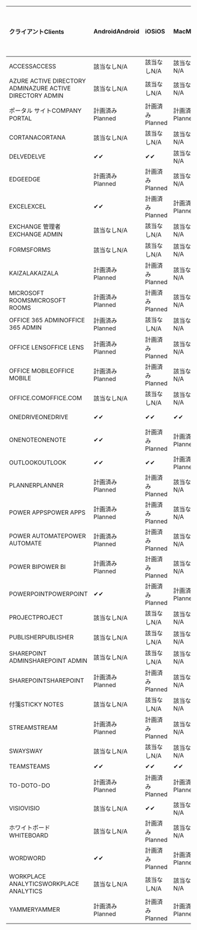<!-- This file is generated automatically. Changes made to this file will be overwritten.-->
|<span data-ttu-id="5ff45-101">クライアント</span><span class="sxs-lookup"><span data-stu-id="5ff45-101">Clients</span></span>|<span data-ttu-id="5ff45-102">Android</span><span class="sxs-lookup"><span data-stu-id="5ff45-102">Android</span></span>|<span data-ttu-id="5ff45-103">iOS</span><span class="sxs-lookup"><span data-stu-id="5ff45-103">iOS</span></span>|<span data-ttu-id="5ff45-104">Mac</span><span class="sxs-lookup"><span data-stu-id="5ff45-104">Mac</span></span>|<span data-ttu-id="5ff45-105">Windows 10</span><span class="sxs-lookup"><span data-stu-id="5ff45-105">Windows 10</span></span><br><span data-ttu-id="5ff45-106">Desktop</span><span class="sxs-lookup"><span data-stu-id="5ff45-106">Desktop</span></span>|<span data-ttu-id="5ff45-107">Windows 10</span><span class="sxs-lookup"><span data-stu-id="5ff45-107">Windows 10</span></span><br><span data-ttu-id="5ff45-108">モダン アプリ</span><span class="sxs-lookup"><span data-stu-id="5ff45-108">Modern Apps</span></span>|
|:-|:-|:-|:-|:-|:-|
|<span data-ttu-id="5ff45-109">ACCESS</span><span class="sxs-lookup"><span data-stu-id="5ff45-109">ACCESS</span></span>|<span data-ttu-id="5ff45-110">該当なし</span><span class="sxs-lookup"><span data-stu-id="5ff45-110">N/A</span></span>|<span data-ttu-id="5ff45-111">該当なし</span><span class="sxs-lookup"><span data-stu-id="5ff45-111">N/A</span></span>|<span data-ttu-id="5ff45-112">該当なし</span><span class="sxs-lookup"><span data-stu-id="5ff45-112">N/A</span></span>|<span data-ttu-id="5ff45-113">計画済み</span><span class="sxs-lookup"><span data-stu-id="5ff45-113">Planned</span></span>|<span data-ttu-id="5ff45-114">該当なし</span><span class="sxs-lookup"><span data-stu-id="5ff45-114">N/A</span></span>|
|<span data-ttu-id="5ff45-115">AZURE ACTIVE DIRECTORY ADMIN</span><span class="sxs-lookup"><span data-stu-id="5ff45-115">AZURE ACTIVE DIRECTORY ADMIN</span></span>|<span data-ttu-id="5ff45-116">該当なし</span><span class="sxs-lookup"><span data-stu-id="5ff45-116">N/A</span></span>|<span data-ttu-id="5ff45-117">該当なし</span><span class="sxs-lookup"><span data-stu-id="5ff45-117">N/A</span></span>|<span data-ttu-id="5ff45-118">該当なし</span><span class="sxs-lookup"><span data-stu-id="5ff45-118">N/A</span></span>|<span data-ttu-id="5ff45-119">計画済み</span><span class="sxs-lookup"><span data-stu-id="5ff45-119">Planned</span></span>|<span data-ttu-id="5ff45-120">該当なし</span><span class="sxs-lookup"><span data-stu-id="5ff45-120">N/A</span></span>|
|<span data-ttu-id="5ff45-121">ポータル サイト</span><span class="sxs-lookup"><span data-stu-id="5ff45-121">COMPANY PORTAL</span></span>|<span data-ttu-id="5ff45-122">計画済み</span><span class="sxs-lookup"><span data-stu-id="5ff45-122">Planned</span></span>|<span data-ttu-id="5ff45-123">計画済み</span><span class="sxs-lookup"><span data-stu-id="5ff45-123">Planned</span></span>|<span data-ttu-id="5ff45-124">計画済み</span><span class="sxs-lookup"><span data-stu-id="5ff45-124">Planned</span></span>|<span data-ttu-id="5ff45-125">該当なし</span><span class="sxs-lookup"><span data-stu-id="5ff45-125">N/A</span></span>|<span data-ttu-id="5ff45-126">計画済み</span><span class="sxs-lookup"><span data-stu-id="5ff45-126">Planned</span></span>|
|<span data-ttu-id="5ff45-127">CORTANA</span><span class="sxs-lookup"><span data-stu-id="5ff45-127">CORTANA</span></span>|<span data-ttu-id="5ff45-128">該当なし</span><span class="sxs-lookup"><span data-stu-id="5ff45-128">N/A</span></span>|<span data-ttu-id="5ff45-129">該当なし</span><span class="sxs-lookup"><span data-stu-id="5ff45-129">N/A</span></span>|<span data-ttu-id="5ff45-130">該当なし</span><span class="sxs-lookup"><span data-stu-id="5ff45-130">N/A</span></span>|<span data-ttu-id="5ff45-131">該当なし</span><span class="sxs-lookup"><span data-stu-id="5ff45-131">N/A</span></span>|<span data-ttu-id="5ff45-132">計画済み</span><span class="sxs-lookup"><span data-stu-id="5ff45-132">Planned</span></span>|
|<span data-ttu-id="5ff45-133">DELVE</span><span class="sxs-lookup"><span data-stu-id="5ff45-133">DELVE</span></span>|<span data-ttu-id="5ff45-134">✔</span><span class="sxs-lookup"><span data-stu-id="5ff45-134">✔</span></span>|<span data-ttu-id="5ff45-135">✔</span><span class="sxs-lookup"><span data-stu-id="5ff45-135">✔</span></span>|<span data-ttu-id="5ff45-136">該当なし</span><span class="sxs-lookup"><span data-stu-id="5ff45-136">N/A</span></span>|<span data-ttu-id="5ff45-137">該当なし</span><span class="sxs-lookup"><span data-stu-id="5ff45-137">N/A</span></span>|<span data-ttu-id="5ff45-138">該当なし</span><span class="sxs-lookup"><span data-stu-id="5ff45-138">N/A</span></span>|
|<span data-ttu-id="5ff45-139">EDGE</span><span class="sxs-lookup"><span data-stu-id="5ff45-139">EDGE</span></span>|<span data-ttu-id="5ff45-140">計画済み</span><span class="sxs-lookup"><span data-stu-id="5ff45-140">Planned</span></span>|<span data-ttu-id="5ff45-141">計画済み</span><span class="sxs-lookup"><span data-stu-id="5ff45-141">Planned</span></span>|<span data-ttu-id="5ff45-142">該当なし</span><span class="sxs-lookup"><span data-stu-id="5ff45-142">N/A</span></span>|<span data-ttu-id="5ff45-143">計画済み</span><span class="sxs-lookup"><span data-stu-id="5ff45-143">Planned</span></span>|<span data-ttu-id="5ff45-144">該当なし</span><span class="sxs-lookup"><span data-stu-id="5ff45-144">N/A</span></span>|
|<span data-ttu-id="5ff45-145">EXCEL</span><span class="sxs-lookup"><span data-stu-id="5ff45-145">EXCEL</span></span>|<span data-ttu-id="5ff45-146">✔</span><span class="sxs-lookup"><span data-stu-id="5ff45-146">✔</span></span>|<span data-ttu-id="5ff45-147">計画済み</span><span class="sxs-lookup"><span data-stu-id="5ff45-147">Planned</span></span>|<span data-ttu-id="5ff45-148">計画済み</span><span class="sxs-lookup"><span data-stu-id="5ff45-148">Planned</span></span>|<span data-ttu-id="5ff45-149">計画済み</span><span class="sxs-lookup"><span data-stu-id="5ff45-149">Planned</span></span>|<span data-ttu-id="5ff45-150">該当なし</span><span class="sxs-lookup"><span data-stu-id="5ff45-150">N/A</span></span>|
|<span data-ttu-id="5ff45-151">EXCHANGE 管理者</span><span class="sxs-lookup"><span data-stu-id="5ff45-151">EXCHANGE ADMIN</span></span>|<span data-ttu-id="5ff45-152">該当なし</span><span class="sxs-lookup"><span data-stu-id="5ff45-152">N/A</span></span>|<span data-ttu-id="5ff45-153">該当なし</span><span class="sxs-lookup"><span data-stu-id="5ff45-153">N/A</span></span>|<span data-ttu-id="5ff45-154">該当なし</span><span class="sxs-lookup"><span data-stu-id="5ff45-154">N/A</span></span>|<span data-ttu-id="5ff45-155">✔</span><span class="sxs-lookup"><span data-stu-id="5ff45-155">✔</span></span>|<span data-ttu-id="5ff45-156">該当なし</span><span class="sxs-lookup"><span data-stu-id="5ff45-156">N/A</span></span>|
|<span data-ttu-id="5ff45-157">FORMS</span><span class="sxs-lookup"><span data-stu-id="5ff45-157">FORMS</span></span>|<span data-ttu-id="5ff45-158">該当なし</span><span class="sxs-lookup"><span data-stu-id="5ff45-158">N/A</span></span>|<span data-ttu-id="5ff45-159">該当なし</span><span class="sxs-lookup"><span data-stu-id="5ff45-159">N/A</span></span>|<span data-ttu-id="5ff45-160">該当なし</span><span class="sxs-lookup"><span data-stu-id="5ff45-160">N/A</span></span>|<span data-ttu-id="5ff45-161">該当なし</span><span class="sxs-lookup"><span data-stu-id="5ff45-161">N/A</span></span>|<span data-ttu-id="5ff45-162">該当なし</span><span class="sxs-lookup"><span data-stu-id="5ff45-162">N/A</span></span>|
|<span data-ttu-id="5ff45-163">KAIZALA</span><span class="sxs-lookup"><span data-stu-id="5ff45-163">KAIZALA</span></span>|<span data-ttu-id="5ff45-164">計画済み</span><span class="sxs-lookup"><span data-stu-id="5ff45-164">Planned</span></span>|<span data-ttu-id="5ff45-165">計画済み</span><span class="sxs-lookup"><span data-stu-id="5ff45-165">Planned</span></span>|<span data-ttu-id="5ff45-166">該当なし</span><span class="sxs-lookup"><span data-stu-id="5ff45-166">N/A</span></span>|<span data-ttu-id="5ff45-167">該当なし</span><span class="sxs-lookup"><span data-stu-id="5ff45-167">N/A</span></span>|<span data-ttu-id="5ff45-168">該当なし</span><span class="sxs-lookup"><span data-stu-id="5ff45-168">N/A</span></span>|
|<span data-ttu-id="5ff45-169">MICROSOFT ROOMS</span><span class="sxs-lookup"><span data-stu-id="5ff45-169">MICROSOFT ROOMS</span></span>|<span data-ttu-id="5ff45-170">計画済み</span><span class="sxs-lookup"><span data-stu-id="5ff45-170">Planned</span></span>|<span data-ttu-id="5ff45-171">計画済み</span><span class="sxs-lookup"><span data-stu-id="5ff45-171">Planned</span></span>|<span data-ttu-id="5ff45-172">該当なし</span><span class="sxs-lookup"><span data-stu-id="5ff45-172">N/A</span></span>|<span data-ttu-id="5ff45-173">該当なし</span><span class="sxs-lookup"><span data-stu-id="5ff45-173">N/A</span></span>|<span data-ttu-id="5ff45-174">該当なし</span><span class="sxs-lookup"><span data-stu-id="5ff45-174">N/A</span></span>|
|<span data-ttu-id="5ff45-175">OFFICE 365 ADMIN</span><span class="sxs-lookup"><span data-stu-id="5ff45-175">OFFICE 365 ADMIN</span></span>|<span data-ttu-id="5ff45-176">計画済み</span><span class="sxs-lookup"><span data-stu-id="5ff45-176">Planned</span></span>|<span data-ttu-id="5ff45-177">該当なし</span><span class="sxs-lookup"><span data-stu-id="5ff45-177">N/A</span></span>|<span data-ttu-id="5ff45-178">該当なし</span><span class="sxs-lookup"><span data-stu-id="5ff45-178">N/A</span></span>|<span data-ttu-id="5ff45-179">該当なし</span><span class="sxs-lookup"><span data-stu-id="5ff45-179">N/A</span></span>|<span data-ttu-id="5ff45-180">該当なし</span><span class="sxs-lookup"><span data-stu-id="5ff45-180">N/A</span></span>|
|<span data-ttu-id="5ff45-181">OFFICE LENS</span><span class="sxs-lookup"><span data-stu-id="5ff45-181">OFFICE LENS</span></span>|<span data-ttu-id="5ff45-182">計画済み</span><span class="sxs-lookup"><span data-stu-id="5ff45-182">Planned</span></span>|<span data-ttu-id="5ff45-183">計画済み</span><span class="sxs-lookup"><span data-stu-id="5ff45-183">Planned</span></span>|<span data-ttu-id="5ff45-184">該当なし</span><span class="sxs-lookup"><span data-stu-id="5ff45-184">N/A</span></span>|<span data-ttu-id="5ff45-185">該当なし</span><span class="sxs-lookup"><span data-stu-id="5ff45-185">N/A</span></span>|<span data-ttu-id="5ff45-186">該当なし</span><span class="sxs-lookup"><span data-stu-id="5ff45-186">N/A</span></span>|
|<span data-ttu-id="5ff45-187">OFFICE MOBILE</span><span class="sxs-lookup"><span data-stu-id="5ff45-187">OFFICE MOBILE</span></span>|<span data-ttu-id="5ff45-188">計画済み</span><span class="sxs-lookup"><span data-stu-id="5ff45-188">Planned</span></span>|<span data-ttu-id="5ff45-189">計画済み</span><span class="sxs-lookup"><span data-stu-id="5ff45-189">Planned</span></span>|<span data-ttu-id="5ff45-190">該当なし</span><span class="sxs-lookup"><span data-stu-id="5ff45-190">N/A</span></span>|<span data-ttu-id="5ff45-191">該当なし</span><span class="sxs-lookup"><span data-stu-id="5ff45-191">N/A</span></span>|<span data-ttu-id="5ff45-192">該当なし</span><span class="sxs-lookup"><span data-stu-id="5ff45-192">N/A</span></span>|
|<span data-ttu-id="5ff45-193">OFFICE.COM</span><span class="sxs-lookup"><span data-stu-id="5ff45-193">OFFICE.COM</span></span>|<span data-ttu-id="5ff45-194">該当なし</span><span class="sxs-lookup"><span data-stu-id="5ff45-194">N/A</span></span>|<span data-ttu-id="5ff45-195">該当なし</span><span class="sxs-lookup"><span data-stu-id="5ff45-195">N/A</span></span>|<span data-ttu-id="5ff45-196">該当なし</span><span class="sxs-lookup"><span data-stu-id="5ff45-196">N/A</span></span>|<span data-ttu-id="5ff45-197">該当なし</span><span class="sxs-lookup"><span data-stu-id="5ff45-197">N/A</span></span>|<span data-ttu-id="5ff45-198">計画済み</span><span class="sxs-lookup"><span data-stu-id="5ff45-198">Planned</span></span>|
|<span data-ttu-id="5ff45-199">ONEDRIVE</span><span class="sxs-lookup"><span data-stu-id="5ff45-199">ONEDRIVE</span></span>|<span data-ttu-id="5ff45-200">✔</span><span class="sxs-lookup"><span data-stu-id="5ff45-200">✔</span></span>|<span data-ttu-id="5ff45-201">✔</span><span class="sxs-lookup"><span data-stu-id="5ff45-201">✔</span></span>|<span data-ttu-id="5ff45-202">✔</span><span class="sxs-lookup"><span data-stu-id="5ff45-202">✔</span></span>|<span data-ttu-id="5ff45-203">✔</span><span class="sxs-lookup"><span data-stu-id="5ff45-203">✔</span></span>|<span data-ttu-id="5ff45-204">計画済み</span><span class="sxs-lookup"><span data-stu-id="5ff45-204">Planned</span></span>|
|<span data-ttu-id="5ff45-205">ONENOTE</span><span class="sxs-lookup"><span data-stu-id="5ff45-205">ONENOTE</span></span>|<span data-ttu-id="5ff45-206">✔</span><span class="sxs-lookup"><span data-stu-id="5ff45-206">✔</span></span>|<span data-ttu-id="5ff45-207">計画済み</span><span class="sxs-lookup"><span data-stu-id="5ff45-207">Planned</span></span>|<span data-ttu-id="5ff45-208">計画済み</span><span class="sxs-lookup"><span data-stu-id="5ff45-208">Planned</span></span>|<span data-ttu-id="5ff45-209">計画済み</span><span class="sxs-lookup"><span data-stu-id="5ff45-209">Planned</span></span>|<span data-ttu-id="5ff45-210">計画済み</span><span class="sxs-lookup"><span data-stu-id="5ff45-210">Planned</span></span>|
|<span data-ttu-id="5ff45-211">OUTLOOK</span><span class="sxs-lookup"><span data-stu-id="5ff45-211">OUTLOOK</span></span>|<span data-ttu-id="5ff45-212">✔</span><span class="sxs-lookup"><span data-stu-id="5ff45-212">✔</span></span>|<span data-ttu-id="5ff45-213">✔</span><span class="sxs-lookup"><span data-stu-id="5ff45-213">✔</span></span>|<span data-ttu-id="5ff45-214">計画済み</span><span class="sxs-lookup"><span data-stu-id="5ff45-214">Planned</span></span>|<span data-ttu-id="5ff45-215">計画済み</span><span class="sxs-lookup"><span data-stu-id="5ff45-215">Planned</span></span>|<span data-ttu-id="5ff45-216">計画済み</span><span class="sxs-lookup"><span data-stu-id="5ff45-216">Planned</span></span>|
|<span data-ttu-id="5ff45-217">PLANNER</span><span class="sxs-lookup"><span data-stu-id="5ff45-217">PLANNER</span></span>|<span data-ttu-id="5ff45-218">計画済み</span><span class="sxs-lookup"><span data-stu-id="5ff45-218">Planned</span></span>|<span data-ttu-id="5ff45-219">計画済み</span><span class="sxs-lookup"><span data-stu-id="5ff45-219">Planned</span></span>|<span data-ttu-id="5ff45-220">該当なし</span><span class="sxs-lookup"><span data-stu-id="5ff45-220">N/A</span></span>|<span data-ttu-id="5ff45-221">該当なし</span><span class="sxs-lookup"><span data-stu-id="5ff45-221">N/A</span></span>|<span data-ttu-id="5ff45-222">該当なし</span><span class="sxs-lookup"><span data-stu-id="5ff45-222">N/A</span></span>|
|<span data-ttu-id="5ff45-223">POWER APPS</span><span class="sxs-lookup"><span data-stu-id="5ff45-223">POWER APPS</span></span>|<span data-ttu-id="5ff45-224">計画済み</span><span class="sxs-lookup"><span data-stu-id="5ff45-224">Planned</span></span>|<span data-ttu-id="5ff45-225">計画済み</span><span class="sxs-lookup"><span data-stu-id="5ff45-225">Planned</span></span>|<span data-ttu-id="5ff45-226">該当なし</span><span class="sxs-lookup"><span data-stu-id="5ff45-226">N/A</span></span>|<span data-ttu-id="5ff45-227">該当なし</span><span class="sxs-lookup"><span data-stu-id="5ff45-227">N/A</span></span>|<span data-ttu-id="5ff45-228">計画済み</span><span class="sxs-lookup"><span data-stu-id="5ff45-228">Planned</span></span>|
|<span data-ttu-id="5ff45-229">POWER AUTOMATE</span><span class="sxs-lookup"><span data-stu-id="5ff45-229">POWER AUTOMATE</span></span>|<span data-ttu-id="5ff45-230">計画済み</span><span class="sxs-lookup"><span data-stu-id="5ff45-230">Planned</span></span>|<span data-ttu-id="5ff45-231">計画済み</span><span class="sxs-lookup"><span data-stu-id="5ff45-231">Planned</span></span>|<span data-ttu-id="5ff45-232">該当なし</span><span class="sxs-lookup"><span data-stu-id="5ff45-232">N/A</span></span>|<span data-ttu-id="5ff45-233">該当なし</span><span class="sxs-lookup"><span data-stu-id="5ff45-233">N/A</span></span>|<span data-ttu-id="5ff45-234">該当なし</span><span class="sxs-lookup"><span data-stu-id="5ff45-234">N/A</span></span>|
|<span data-ttu-id="5ff45-235">POWER BI</span><span class="sxs-lookup"><span data-stu-id="5ff45-235">POWER BI</span></span>|<span data-ttu-id="5ff45-236">計画済み</span><span class="sxs-lookup"><span data-stu-id="5ff45-236">Planned</span></span>|<span data-ttu-id="5ff45-237">計画済み</span><span class="sxs-lookup"><span data-stu-id="5ff45-237">Planned</span></span>|<span data-ttu-id="5ff45-238">該当なし</span><span class="sxs-lookup"><span data-stu-id="5ff45-238">N/A</span></span>|<span data-ttu-id="5ff45-239">計画済み</span><span class="sxs-lookup"><span data-stu-id="5ff45-239">Planned</span></span>|<span data-ttu-id="5ff45-240">計画済み</span><span class="sxs-lookup"><span data-stu-id="5ff45-240">Planned</span></span>|
|<span data-ttu-id="5ff45-241">POWERPOINT</span><span class="sxs-lookup"><span data-stu-id="5ff45-241">POWERPOINT</span></span>|<span data-ttu-id="5ff45-242">✔</span><span class="sxs-lookup"><span data-stu-id="5ff45-242">✔</span></span>|<span data-ttu-id="5ff45-243">計画済み</span><span class="sxs-lookup"><span data-stu-id="5ff45-243">Planned</span></span>|<span data-ttu-id="5ff45-244">計画済み</span><span class="sxs-lookup"><span data-stu-id="5ff45-244">Planned</span></span>|<span data-ttu-id="5ff45-245">計画済み</span><span class="sxs-lookup"><span data-stu-id="5ff45-245">Planned</span></span>|<span data-ttu-id="5ff45-246">計画済み</span><span class="sxs-lookup"><span data-stu-id="5ff45-246">Planned</span></span>|
|<span data-ttu-id="5ff45-247">PROJECT</span><span class="sxs-lookup"><span data-stu-id="5ff45-247">PROJECT</span></span>|<span data-ttu-id="5ff45-248">該当なし</span><span class="sxs-lookup"><span data-stu-id="5ff45-248">N/A</span></span>|<span data-ttu-id="5ff45-249">該当なし</span><span class="sxs-lookup"><span data-stu-id="5ff45-249">N/A</span></span>|<span data-ttu-id="5ff45-250">該当なし</span><span class="sxs-lookup"><span data-stu-id="5ff45-250">N/A</span></span>|<span data-ttu-id="5ff45-251">計画済み</span><span class="sxs-lookup"><span data-stu-id="5ff45-251">Planned</span></span>|<span data-ttu-id="5ff45-252">該当なし</span><span class="sxs-lookup"><span data-stu-id="5ff45-252">N/A</span></span>|
|<span data-ttu-id="5ff45-253">PUBLISHER</span><span class="sxs-lookup"><span data-stu-id="5ff45-253">PUBLISHER</span></span>|<span data-ttu-id="5ff45-254">該当なし</span><span class="sxs-lookup"><span data-stu-id="5ff45-254">N/A</span></span>|<span data-ttu-id="5ff45-255">該当なし</span><span class="sxs-lookup"><span data-stu-id="5ff45-255">N/A</span></span>|<span data-ttu-id="5ff45-256">該当なし</span><span class="sxs-lookup"><span data-stu-id="5ff45-256">N/A</span></span>|<span data-ttu-id="5ff45-257">計画済み</span><span class="sxs-lookup"><span data-stu-id="5ff45-257">Planned</span></span>|<span data-ttu-id="5ff45-258">該当なし</span><span class="sxs-lookup"><span data-stu-id="5ff45-258">N/A</span></span>|
|<span data-ttu-id="5ff45-259">SHAREPOINT ADMIN</span><span class="sxs-lookup"><span data-stu-id="5ff45-259">SHAREPOINT ADMIN</span></span>|<span data-ttu-id="5ff45-260">該当なし</span><span class="sxs-lookup"><span data-stu-id="5ff45-260">N/A</span></span>|<span data-ttu-id="5ff45-261">該当なし</span><span class="sxs-lookup"><span data-stu-id="5ff45-261">N/A</span></span>|<span data-ttu-id="5ff45-262">該当なし</span><span class="sxs-lookup"><span data-stu-id="5ff45-262">N/A</span></span>|<span data-ttu-id="5ff45-263">計画済み</span><span class="sxs-lookup"><span data-stu-id="5ff45-263">Planned</span></span>|<span data-ttu-id="5ff45-264">該当なし</span><span class="sxs-lookup"><span data-stu-id="5ff45-264">N/A</span></span>|
|<span data-ttu-id="5ff45-265">SHAREPOINT</span><span class="sxs-lookup"><span data-stu-id="5ff45-265">SHAREPOINT</span></span>|<span data-ttu-id="5ff45-266">計画済み</span><span class="sxs-lookup"><span data-stu-id="5ff45-266">Planned</span></span>|<span data-ttu-id="5ff45-267">計画済み</span><span class="sxs-lookup"><span data-stu-id="5ff45-267">Planned</span></span>|<span data-ttu-id="5ff45-268">該当なし</span><span class="sxs-lookup"><span data-stu-id="5ff45-268">N/A</span></span>|<span data-ttu-id="5ff45-269">該当なし</span><span class="sxs-lookup"><span data-stu-id="5ff45-269">N/A</span></span>|<span data-ttu-id="5ff45-270">該当なし</span><span class="sxs-lookup"><span data-stu-id="5ff45-270">N/A</span></span>|
|<span data-ttu-id="5ff45-271">付箋</span><span class="sxs-lookup"><span data-stu-id="5ff45-271">STICKY NOTES</span></span>|<span data-ttu-id="5ff45-272">該当なし</span><span class="sxs-lookup"><span data-stu-id="5ff45-272">N/A</span></span>|<span data-ttu-id="5ff45-273">該当なし</span><span class="sxs-lookup"><span data-stu-id="5ff45-273">N/A</span></span>|<span data-ttu-id="5ff45-274">該当なし</span><span class="sxs-lookup"><span data-stu-id="5ff45-274">N/A</span></span>|<span data-ttu-id="5ff45-275">該当なし</span><span class="sxs-lookup"><span data-stu-id="5ff45-275">N/A</span></span>|<span data-ttu-id="5ff45-276">計画済み</span><span class="sxs-lookup"><span data-stu-id="5ff45-276">Planned</span></span>|
|<span data-ttu-id="5ff45-277">STREAM</span><span class="sxs-lookup"><span data-stu-id="5ff45-277">STREAM</span></span>|<span data-ttu-id="5ff45-278">計画済み</span><span class="sxs-lookup"><span data-stu-id="5ff45-278">Planned</span></span>|<span data-ttu-id="5ff45-279">計画済み</span><span class="sxs-lookup"><span data-stu-id="5ff45-279">Planned</span></span>|<span data-ttu-id="5ff45-280">該当なし</span><span class="sxs-lookup"><span data-stu-id="5ff45-280">N/A</span></span>|<span data-ttu-id="5ff45-281">該当なし</span><span class="sxs-lookup"><span data-stu-id="5ff45-281">N/A</span></span>|<span data-ttu-id="5ff45-282">該当なし</span><span class="sxs-lookup"><span data-stu-id="5ff45-282">N/A</span></span>|
|<span data-ttu-id="5ff45-283">SWAY</span><span class="sxs-lookup"><span data-stu-id="5ff45-283">SWAY</span></span>|<span data-ttu-id="5ff45-284">該当なし</span><span class="sxs-lookup"><span data-stu-id="5ff45-284">N/A</span></span>|<span data-ttu-id="5ff45-285">該当なし</span><span class="sxs-lookup"><span data-stu-id="5ff45-285">N/A</span></span>|<span data-ttu-id="5ff45-286">該当なし</span><span class="sxs-lookup"><span data-stu-id="5ff45-286">N/A</span></span>|<span data-ttu-id="5ff45-287">該当なし</span><span class="sxs-lookup"><span data-stu-id="5ff45-287">N/A</span></span>|<span data-ttu-id="5ff45-288">計画済み</span><span class="sxs-lookup"><span data-stu-id="5ff45-288">Planned</span></span>|
|<span data-ttu-id="5ff45-289">TEAMS</span><span class="sxs-lookup"><span data-stu-id="5ff45-289">TEAMS</span></span>|<span data-ttu-id="5ff45-290">✔</span><span class="sxs-lookup"><span data-stu-id="5ff45-290">✔</span></span>|<span data-ttu-id="5ff45-291">✔</span><span class="sxs-lookup"><span data-stu-id="5ff45-291">✔</span></span>|<span data-ttu-id="5ff45-292">✔</span><span class="sxs-lookup"><span data-stu-id="5ff45-292">✔</span></span>|<span data-ttu-id="5ff45-293">計画済み</span><span class="sxs-lookup"><span data-stu-id="5ff45-293">Planned</span></span>|<span data-ttu-id="5ff45-294">該当なし</span><span class="sxs-lookup"><span data-stu-id="5ff45-294">N/A</span></span>|
|<span data-ttu-id="5ff45-295">TO-DO</span><span class="sxs-lookup"><span data-stu-id="5ff45-295">TO-DO</span></span>|<span data-ttu-id="5ff45-296">計画済み</span><span class="sxs-lookup"><span data-stu-id="5ff45-296">Planned</span></span>|<span data-ttu-id="5ff45-297">計画済み</span><span class="sxs-lookup"><span data-stu-id="5ff45-297">Planned</span></span>|<span data-ttu-id="5ff45-298">計画済み</span><span class="sxs-lookup"><span data-stu-id="5ff45-298">Planned</span></span>|<span data-ttu-id="5ff45-299">該当なし</span><span class="sxs-lookup"><span data-stu-id="5ff45-299">N/A</span></span>|<span data-ttu-id="5ff45-300">計画済み</span><span class="sxs-lookup"><span data-stu-id="5ff45-300">Planned</span></span>|
|<span data-ttu-id="5ff45-301">VISIO</span><span class="sxs-lookup"><span data-stu-id="5ff45-301">VISIO</span></span>|<span data-ttu-id="5ff45-302">該当なし</span><span class="sxs-lookup"><span data-stu-id="5ff45-302">N/A</span></span>|<span data-ttu-id="5ff45-303">✔</span><span class="sxs-lookup"><span data-stu-id="5ff45-303">✔</span></span>|<span data-ttu-id="5ff45-304">該当なし</span><span class="sxs-lookup"><span data-stu-id="5ff45-304">N/A</span></span>|<span data-ttu-id="5ff45-305">計画済み</span><span class="sxs-lookup"><span data-stu-id="5ff45-305">Planned</span></span>|<span data-ttu-id="5ff45-306">該当なし</span><span class="sxs-lookup"><span data-stu-id="5ff45-306">N/A</span></span>|
|<span data-ttu-id="5ff45-307">ホワイトボード</span><span class="sxs-lookup"><span data-stu-id="5ff45-307">WHITEBOARD</span></span>|<span data-ttu-id="5ff45-308">該当なし</span><span class="sxs-lookup"><span data-stu-id="5ff45-308">N/A</span></span>|<span data-ttu-id="5ff45-309">計画済み</span><span class="sxs-lookup"><span data-stu-id="5ff45-309">Planned</span></span>|<span data-ttu-id="5ff45-310">該当なし</span><span class="sxs-lookup"><span data-stu-id="5ff45-310">N/A</span></span>|<span data-ttu-id="5ff45-311">該当なし</span><span class="sxs-lookup"><span data-stu-id="5ff45-311">N/A</span></span>|<span data-ttu-id="5ff45-312">計画済み</span><span class="sxs-lookup"><span data-stu-id="5ff45-312">Planned</span></span>|
|<span data-ttu-id="5ff45-313">WORD</span><span class="sxs-lookup"><span data-stu-id="5ff45-313">WORD</span></span>|<span data-ttu-id="5ff45-314">✔</span><span class="sxs-lookup"><span data-stu-id="5ff45-314">✔</span></span>|<span data-ttu-id="5ff45-315">計画済み</span><span class="sxs-lookup"><span data-stu-id="5ff45-315">Planned</span></span>|<span data-ttu-id="5ff45-316">計画済み</span><span class="sxs-lookup"><span data-stu-id="5ff45-316">Planned</span></span>|<span data-ttu-id="5ff45-317">計画済み</span><span class="sxs-lookup"><span data-stu-id="5ff45-317">Planned</span></span>|<span data-ttu-id="5ff45-318">計画済み</span><span class="sxs-lookup"><span data-stu-id="5ff45-318">Planned</span></span>|
|<span data-ttu-id="5ff45-319">WORKPLACE ANALYTICS</span><span class="sxs-lookup"><span data-stu-id="5ff45-319">WORKPLACE ANALYTICS</span></span>|<span data-ttu-id="5ff45-320">該当なし</span><span class="sxs-lookup"><span data-stu-id="5ff45-320">N/A</span></span>|<span data-ttu-id="5ff45-321">該当なし</span><span class="sxs-lookup"><span data-stu-id="5ff45-321">N/A</span></span>|<span data-ttu-id="5ff45-322">該当なし</span><span class="sxs-lookup"><span data-stu-id="5ff45-322">N/A</span></span>|<span data-ttu-id="5ff45-323">該当なし</span><span class="sxs-lookup"><span data-stu-id="5ff45-323">N/A</span></span>|<span data-ttu-id="5ff45-324">該当なし</span><span class="sxs-lookup"><span data-stu-id="5ff45-324">N/A</span></span>|
|<span data-ttu-id="5ff45-325">YAMMER</span><span class="sxs-lookup"><span data-stu-id="5ff45-325">YAMMER</span></span>|<span data-ttu-id="5ff45-326">計画済み</span><span class="sxs-lookup"><span data-stu-id="5ff45-326">Planned</span></span>|<span data-ttu-id="5ff45-327">計画済み</span><span class="sxs-lookup"><span data-stu-id="5ff45-327">Planned</span></span>|<span data-ttu-id="5ff45-328">計画済み</span><span class="sxs-lookup"><span data-stu-id="5ff45-328">Planned</span></span>|<span data-ttu-id="5ff45-329">計画済み</span><span class="sxs-lookup"><span data-stu-id="5ff45-329">Planned</span></span>|<span data-ttu-id="5ff45-330">N/A</span><span class="sxs-lookup"><span data-stu-id="5ff45-330">N/A</span></span>|
